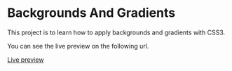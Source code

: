 # Backgrounds And Gradients
This project is to learn how to apply backgrounds and gradients with CSS3.

You can see the live preview on the following url.


[Live preview](http://htmlpreview.github.io/?https://github.com/jcromerohdz/backgrounds_and_gradients/blob/appleClone/index.html)